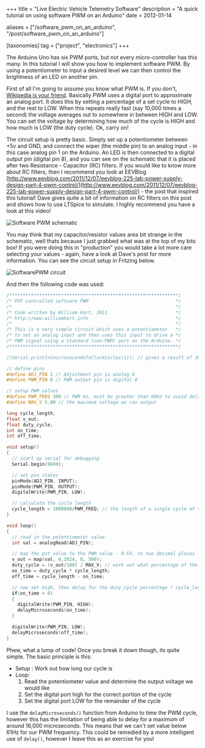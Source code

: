 +++
title = "Live Electric Vehicle Telemetry Software"
description = "A quick tutorial on using software PWM on an Arduino"
date = 2012-01-14

aliases = ["/software_pwm_on_an_arduino", "/post/software_pwm_on_an_arduino"]

[taxonomies]
tag = ["project", "electronics"]
+++

The Arduino Uno has six PWM ports, but not every micro-controller has this many.
In this tutorial I will show you how to implement software PWM. By using a
potentiometer to input a desired level we can then control the brightness of an
LED on another pin.

First of all I'm going to assume you know what PWM is. If you don't, [Wikipedia
is your friend](http://en.wikipedia.org/wiki/Pulse-width_modulation). Basically
PWM uses a digital port to approximate an analog port. It does this by setting a
percentage of a set cycle to HIGH, and the rest to LOW. When this repeats really
fast (say 10,000 times a second) the voltage averages out to somewhere in
between HIGH and LOW. You can set the voltage by determining how much of the
cycle is HIGH and how much is LOW (the duty cycle). Ok, carry on!

The circuit setup is pretty basic. Simply set up a potentiometer between +5v and
GND, and connect the wiper (the middle pin) to an analog input - in this case
analog pin 1 on the Arduino. An LED is then connected to a digital output pin
(digital pin 8), and you can see on the schematic that it is placed after two
Resistance - Capacitor (RC) filters. If you would like to know more about RC
filters, then I recommend you look at EEVBlog
[http://www.eevblog.com/2011/12/07/eevblog-225-lab-power-supply-design-part-4-pwm-control/](http://www.eevblog.com/2011/12/07/eevblog-225-lab-power-supply-design-part-4-pwm-control/) - the post that inspired this tutorial! Dave gives quite a bit of information on
RC filters on this post and shows how to use LTSpice to simulate. I highly
recommend you have a look at this video!

![Software PWM schematic](/images/softwarepwm_schematic-1024x695.png)

You may think that my capacitor/resistor values area bit strange in the
schematic, well thats because I just grabbed what was at the top of my bits box!
If you were doing this in "production" you would take a lot more care selecting
your values - again, have a look at Dave's post for more information. You can
see the circuit setup in Fritzing below.

![SoftwarePWM circuit](/images/softwarepwm-circuit_bb-845x1024.png)

And then the following code was used:

```c
/**************************************************************/
/* POT controlled software PWM                                */
/*                                                            */
/* Code written by William Hart, 2011                         */
/* http://www.williamhart.info                                */
/*                                                            */
/* This is a very simple circuit which uses a potentiometer   */
/* to set an analog input and then uses this input to drive a */
/* PWM signal using a standard (non-PWM) port on the Arduino. */
/**************************************************************/

//Serial.println(microsecondsToClockCycles(1)); // gives a result of 16 clock cycles per microsecond

// define pins
#define ADJ_PIN 1 // Adjustment pin is analog 0
#define PWM_PIN 8 // PWM output pin is digital 8

// setup PWM values
#define PWM_FREQ 300 // PWM Hz, must be greater than 60Hz to avoid delayMicroseconds issues
#define MAX_V 5.00 // the maximum voltage we can output

long cycle_length;
float v_out;
float duty_cycle;
int on_time;
int off_time;

void setup()
{
  // start up serial for debugging
  Serial.begin(9600);

  // set pin states
  pinMode(ADJ_PIN, INPUT);
  pinMode(PWM_PIN, OUTPUT);
  digitalWrite(PWM_PIN, LOW);

  // calculate the cycle length
  cycle_length = 1000000/PWM_FREQ; // the length of a single cycle of the PWM signal
}

void loop()
{
  // read in the potentiometer value
  int val = analogRead(ADJ_PIN);

  // map the pot value to the PWM value - 0-5V, to two decimal places
  v_out = map(val, 0,1024, 0, 500);
  duty_cycle = (v_out/100) / MAX_V; // work out what percentage of the PWM cycle we should set high
  on_time = duty_cycle * cycle_length;
  off_time = cycle_length - on_time;

  // now set high, then delay for the duty_cycle percentage * cycle_length
  if(on_time > 0)
  {
    digitalWrite(PWM_PIN, HIGH);
    delayMicroseconds(on_time);
  }

  digitalWrite(PWM_PIN, LOW);
  delayMicroseconds(off_time);
}
```

Phew, what a lump of code! Once you break it down though, its quite simple. The
basic principle is this:

- Setup : Work out how long our cycle is
- Loop:
    1. Read the potentiometer value and determine the output voltage we would like
    2. Set the digital port high for the correct portion of the cycle
    3. Set the digital port LOW for the remainder of the cycle

I use the `delayMicroseconds()` function from Arduino to time the PWM cycle,
however this has the limitation of being able to delay for a maximum of around
16,000 microseconds. This means that we can't set value below 61Hz for our PWM
frequency. This could be remedied by a more intelligent use of `delay()`,
however I leave this as an exercise for you!
